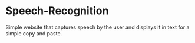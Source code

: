 # Speech-Recognition
Simple website that captures speech by the user and displays it in text for a simple copy and paste.
